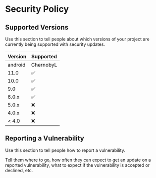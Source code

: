 # Security Policy

## Supported Versions

Use this section to tell people about which versions of your project are
currently being supported with security updates.

| Version | Supported          |
| ------- | ------------------ |
| android | ChernobyL|
| 11.0  | :white_check_mark: |
| 10.0  | :white_check_mark: |
| 9.0  | :white_check_mark: |
| 6.0.x | :white_check_mark: |
| 5.0.x   | :x:                |
| 4.0.x   | :x:
| < 4.0   | :x:                |

## Reporting a Vulnerability

Use this section to tell people how to report a vulnerability.

Tell them where to go, how often they can expect to get an update on a
reported vulnerability, what to expect if the vulnerability is accepted or
declined, etc.
